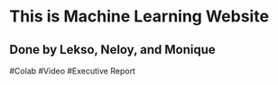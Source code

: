 # This is Machine Learning Website

## Done by Lekso, Neloy, and Monique

#Colab
#Video
#Executive Report
